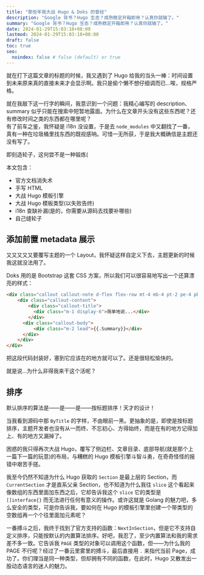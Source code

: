 ```yaml
---
title: "那些年我大战 Hugo & Doks 的曾经"
description: "Google 背书？Hugo 生态？成熟稳定开箱即用？认真你就输了。"
summary: "Google 背书？Hugo 生态？成熟稳定开箱即用？认真你就输了。"
date: 2024-01-29T15:03:18+08:00
lastmod: 2024-01-29T15:03:18+08:00
draft: false
toc: true
seo:
  noindex: false # false (default) or true
---
```


就在打下这篇文章的标题的时候，我又遇到了 Hugo 给我的当头一棒：时间设置到未来原来真的直接未来才会显示啊。我只是偷个懒不想仔细调而已...唉，规格严格。

就在我敲下这一行字的瞬间，我意识到一个问题：我精心编写的 description、summary 似乎只能在搜索中短暂地露面。为什么在文章开头没有这些东西呢？还有修改时间之类的东西都在哪里呢？  
有了前车之鉴，我怀疑是 i18n 没设置，于是去 `node_modules` 中又翻找了一番，真有一种在垃圾桶里找东西的既视感呐。可惜一无所获，于是我大概确信是主题还没有写了。

即刻造轮子，这何尝不是一种锻炼(

本文包含：

- 官方文档消失术
- 手写 HTML
- 大战 Hugo 模板引擎
- 大战 Hugo 模板类型(以失败告终)
- i18n 查缺补漏(是的，你需要从源码去找要补哪些)
- 自己缝轮子

## 添加前置 metadata 展示

又又又又又要覆写主题的一个 Layout，我怀疑这样自定义下去，主题更新的时候我这就没法用了。

Doks 用的是 Bootstrap 这套 CSS 方案，所以我们可以很容易地写出一个还算漂亮的样式：

```html
<div class="callout callout-note d-flex flex-row mt-4 mb-4 pt-2 pe-4 pb-2 ps-3">
    <div class="callout-content">
        <div class="callout-title">
          <div class="m-1 display-6">简单地说...</div>
        </div>
      <div class="callout-body">
          <div class="m-2 lead">{{.Summary}}</div>
      </div>
    </div>
</div>
```

把这段代码封装好，塞到它应该在的地方就可以了。还是很轻松愉快的。

就是说...为什么非得我来干这个活呢？

## 排序

默认排序的算法是——是——是——按标题排序！天才的设计！

当我看到源码中那 `ByTitle` 的字样，不由眼前一黑。更抽象的是，即使是按标题排序，主题开发者也没有从一而终、不忘初心、方得始终，而是在有的地方记得加上、有的地方又漏掉了。

困惑的我只得再次大战 Hugo，覆写了侧边栏、文章目录、底部导航(就是那个上一篇下一篇的玩意)的布局，与糟糕的 Hugo 模板引擎斗智斗勇，在奇奇怪怪的报错中艰苦手搓。

我至今仍然不知道为什么 Hugo 获取的 `Section` 是最上层的 Section，而 `CurrentSection` 才是直系父亲 Section，也不知道为什么我往 `slice` 这个看起来像数组的东西里面加东西之后，它却告诉我这个 `slice` 它的类型是 `[]interface{}` 而无法进行任何有意义的操作。或许这就是 Golang 的魅力吧，多么安全的类型，可是你告诉我，要如何在 Hugo 的模板引擎里创建一个带类型的空数组再一个个往里面加元素呢？

一番搏斗之后，我终于找到了官方支持的函数：`NextInSection`，但是它不支持自定义排序，只能按默认的内置算法排序。好吧，我忍了，至少内置算法和我的需求差不多一致。它告诉我 `PAGE` 类型的对象可以调用这个函数，但——为什么我的 PAGE 不行呢？经过了一番云里雾里的搏斗，最后直接用 `.` 来指代当前 Page，成功了。你们理当是同一种类型，但却拥有不同的函数，在此时，Hugo 又散发出一股动态语言的迷人的魅力。
